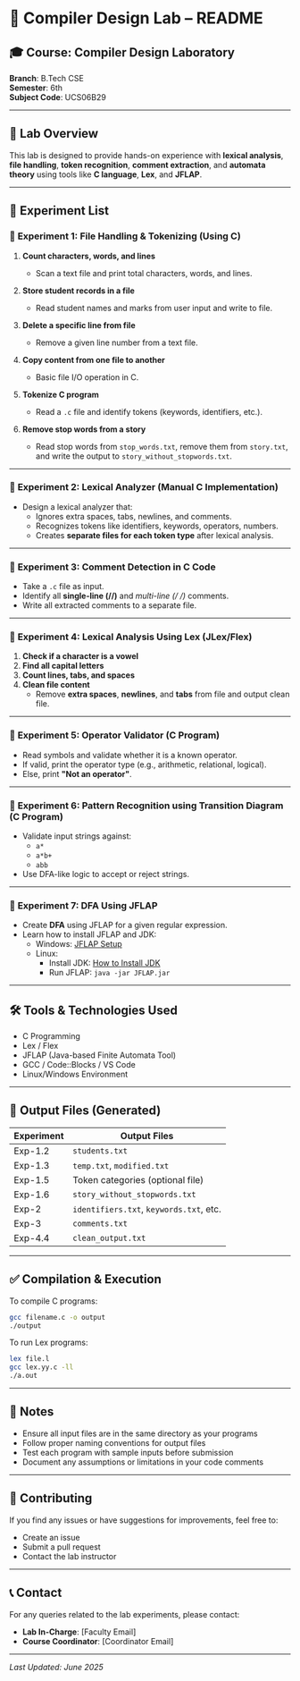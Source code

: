 # 📘 Compiler Design Lab – README

## 🎓 Course: Compiler Design Laboratory

**Branch**: B.Tech CSE  
**Semester**: 6th  
**Subject Code**: UCS06B29  

---

## 📂 Lab Overview

This lab is designed to provide hands-on experience with **lexical analysis**, **file handling**, **token recognition**, **comment extraction**, and **automata theory** using tools like **C language**, **Lex**, and **JFLAP**.

---

## 🧪 Experiment List

### 🔹 **Experiment 1: File Handling & Tokenizing (Using C)**

1. **Count characters, words, and lines**
   - Scan a text file and print total characters, words, and lines.

2. **Store student records in a file**
   - Read student names and marks from user input and write to file.

3. **Delete a specific line from file**
   - Remove a given line number from a text file.

4. **Copy content from one file to another**
   - Basic file I/O operation in C.

5. **Tokenize C program**
   - Read a `.c` file and identify tokens (keywords, identifiers, etc.).

6. **Remove stop words from a story**
   - Read stop words from `stop_words.txt`, remove them from `story.txt`, and write the output to `story_without_stopwords.txt`.

---

### 🔹 **Experiment 2: Lexical Analyzer (Manual C Implementation)**

- Design a lexical analyzer that:
  - Ignores extra spaces, tabs, newlines, and comments.
  - Recognizes tokens like identifiers, keywords, operators, numbers.
  - Creates **separate files for each token type** after lexical analysis.

---

### 🔹 **Experiment 3: Comment Detection in C Code**

- Take a `.c` file as input.
- Identify all **single-line (//)** and **multi-line (/* */)** comments.
- Write all extracted comments to a separate file.

---

### 🔹 **Experiment 4: Lexical Analysis Using Lex (JLex/Flex)**

1. **Check if a character is a vowel**
2. **Find all capital letters**
3. **Count lines, tabs, and spaces**
4. **Clean file content**
   - Remove **extra spaces**, **newlines**, and **tabs** from file and output clean file.

---

### 🔹 **Experiment 5: Operator Validator (C Program)**

- Read symbols and validate whether it is a known operator.
- If valid, print the operator type (e.g., arithmetic, relational, logical).
- Else, print **"Not an operator"**.

---

### 🔹 **Experiment 6: Pattern Recognition using Transition Diagram (C Program)**

- Validate input strings against:
  - `a*`
  - `a*b+`
  - `abb`
- Use DFA-like logic to accept or reject strings.

---

### 🔹 **Experiment 7: DFA Using JFLAP**

- Create **DFA** using JFLAP for a given regular expression.
- Learn how to install JFLAP and JDK:
  - Windows: [JFLAP Setup](https://www.youtube.com/watch?v=naVWdYP8hqg)
  - Linux:
    - Install JDK: [How to Install JDK](https://www.youtube.com/watch?v=ogWKP9Lm-Qo)
    - Run JFLAP: `java -jar JFLAP.jar`

---

## 🛠️ Tools & Technologies Used

- C Programming
- Lex / Flex
- JFLAP (Java-based Finite Automata Tool)
- GCC / Code::Blocks / VS Code
- Linux/Windows Environment

---

## 📄 Output Files (Generated)

| Experiment | Output Files                            |
|------------|----------------------------------------|
| Exp-1.2    | `students.txt`                         |
| Exp-1.3    | `temp.txt`, `modified.txt`             |
| Exp-1.5    | Token categories (optional file)       |
| Exp-1.6    | `story_without_stopwords.txt`          |
| Exp-2      | `identifiers.txt`, `keywords.txt`, etc.|
| Exp-3      | `comments.txt`                         |
| Exp-4.4    | `clean_output.txt`                     |

---

## ✅ Compilation & Execution

To compile C programs:
```bash
gcc filename.c -o output
./output
```

To run Lex programs:
```bash
lex file.l
gcc lex.yy.c -ll
./a.out
```

---

## 📝 Notes

- Ensure all input files are in the same directory as your programs
- Follow proper naming conventions for output files
- Test each program with sample inputs before submission
- Document any assumptions or limitations in your code comments

---

## 🤝 Contributing

If you find any issues or have suggestions for improvements, feel free to:
- Create an issue
- Submit a pull request
- Contact the lab instructor

---

## 📞 Contact

For any queries related to the lab experiments, please contact:
- **Lab In-Charge**: [Faculty Email]
- **Course Coordinator**: [Coordinator Email]

---

*Last Updated: June 2025*